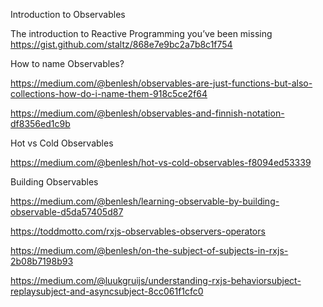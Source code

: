 Introduction to Observables

The introduction to Reactive Programming you’ve been missing
https://gist.github.com/staltz/868e7e9bc2a7b8c1f754



How to name Observables?

https://medium.com/@benlesh/observables-are-just-functions-but-also-collections-how-do-i-name-them-918c5ce2f64

https://medium.com/@benlesh/observables-and-finnish-notation-df8356ed1c9b

Hot vs Cold Observables

https://medium.com/@benlesh/hot-vs-cold-observables-f8094ed53339

Building Observables

https://medium.com/@benlesh/learning-observable-by-building-observable-d5da57405d87

https://toddmotto.com/rxjs-observables-observers-operators

https://medium.com/@benlesh/on-the-subject-of-subjects-in-rxjs-2b08b7198b93




https://medium.com/@luukgruijs/understanding-rxjs-behaviorsubject-replaysubject-and-asyncsubject-8cc061f1cfc0